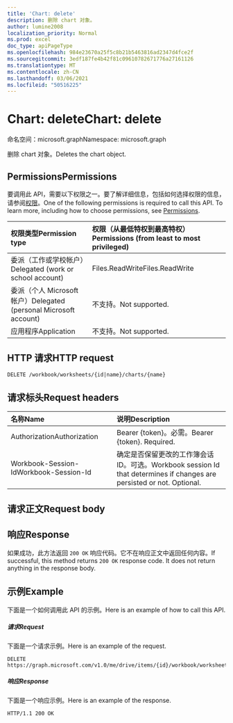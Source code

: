 ```yaml
---
title: 'Chart: delete'
description: 删除 chart 对象。
author: lumine2008
localization_priority: Normal
ms.prod: excel
doc_type: apiPageType
ms.openlocfilehash: 984e23670a25f5c8b21b5463816ad2347d4fce2f
ms.sourcegitcommit: 3edf187fe4b42f81c09610782671776a27161126
ms.translationtype: MT
ms.contentlocale: zh-CN
ms.lasthandoff: 03/06/2021
ms.locfileid: "50516225"
---
```

# <a name="chart-delete"></a><span data-ttu-id="db50a-103">Chart: delete</span><span class="sxs-lookup"><span data-stu-id="db50a-103">Chart: delete</span></span>

<span data-ttu-id="db50a-104">命名空间：microsoft.graph</span><span class="sxs-lookup"><span data-stu-id="db50a-104">Namespace: microsoft.graph</span></span>

<span data-ttu-id="db50a-105">删除 chart 对象。</span><span class="sxs-lookup"><span data-stu-id="db50a-105">Deletes the chart object.</span></span>
## <a name="permissions"></a><span data-ttu-id="db50a-106">Permissions</span><span class="sxs-lookup"><span data-stu-id="db50a-106">Permissions</span></span>
<span data-ttu-id="db50a-p101">要调用此 API，需要以下权限之一。要了解详细信息，包括如何选择权限的信息，请参阅[权限](/graph/permissions-reference)。</span><span class="sxs-lookup"><span data-stu-id="db50a-p101">One of the following permissions is required to call this API. To learn more, including how to choose permissions, see [Permissions](/graph/permissions-reference).</span></span>

|<span data-ttu-id="db50a-109">权限类型</span><span class="sxs-lookup"><span data-stu-id="db50a-109">Permission type</span></span>      | <span data-ttu-id="db50a-110">权限（从最低特权到最高特权）</span><span class="sxs-lookup"><span data-stu-id="db50a-110">Permissions (from least to most privileged)</span></span>              |
|:--------------------|:---------------------------------------------------------|
|<span data-ttu-id="db50a-111">委派（工作或学校帐户）</span><span class="sxs-lookup"><span data-stu-id="db50a-111">Delegated (work or school account)</span></span> | <span data-ttu-id="db50a-112">Files.ReadWrite</span><span class="sxs-lookup"><span data-stu-id="db50a-112">Files.ReadWrite</span></span>    |
|<span data-ttu-id="db50a-113">委派（个人 Microsoft 帐户）</span><span class="sxs-lookup"><span data-stu-id="db50a-113">Delegated (personal Microsoft account)</span></span> | <span data-ttu-id="db50a-114">不支持。</span><span class="sxs-lookup"><span data-stu-id="db50a-114">Not supported.</span></span>    |
|<span data-ttu-id="db50a-115">应用程序</span><span class="sxs-lookup"><span data-stu-id="db50a-115">Application</span></span> | <span data-ttu-id="db50a-116">不支持。</span><span class="sxs-lookup"><span data-stu-id="db50a-116">Not supported.</span></span> |

## <a name="http-request"></a><span data-ttu-id="db50a-117">HTTP 请求</span><span class="sxs-lookup"><span data-stu-id="db50a-117">HTTP request</span></span>
<!-- { "blockType": "ignored" } -->
```http
DELETE /workbook/worksheets/{id|name}/charts/{name}

```
## <a name="request-headers"></a><span data-ttu-id="db50a-118">请求标头</span><span class="sxs-lookup"><span data-stu-id="db50a-118">Request headers</span></span>
| <span data-ttu-id="db50a-119">名称</span><span class="sxs-lookup"><span data-stu-id="db50a-119">Name</span></span>       | <span data-ttu-id="db50a-120">说明</span><span class="sxs-lookup"><span data-stu-id="db50a-120">Description</span></span>|
|:---------------|:----------|
| <span data-ttu-id="db50a-121">Authorization</span><span class="sxs-lookup"><span data-stu-id="db50a-121">Authorization</span></span>  | <span data-ttu-id="db50a-p102">Bearer {token}。必需。</span><span class="sxs-lookup"><span data-stu-id="db50a-p102">Bearer {token}. Required.</span></span> |
| <span data-ttu-id="db50a-124">Workbook-Session-Id</span><span class="sxs-lookup"><span data-stu-id="db50a-124">Workbook-Session-Id</span></span>  | <span data-ttu-id="db50a-p103">确定是否保留更改的工作簿会话 ID。可选。</span><span class="sxs-lookup"><span data-stu-id="db50a-p103">Workbook session Id that determines if changes are persisted or not. Optional.</span></span>|

## <a name="request-body"></a><span data-ttu-id="db50a-127">请求正文</span><span class="sxs-lookup"><span data-stu-id="db50a-127">Request body</span></span>

## <a name="response"></a><span data-ttu-id="db50a-128">响应</span><span class="sxs-lookup"><span data-stu-id="db50a-128">Response</span></span>

<span data-ttu-id="db50a-p104">如果成功，此方法返回 `200 OK` 响应代码。它不在响应正文中返回任何内容。</span><span class="sxs-lookup"><span data-stu-id="db50a-p104">If successful, this method returns `200 OK` response code. It does not return anything in the response body.</span></span>

## <a name="example"></a><span data-ttu-id="db50a-131">示例</span><span class="sxs-lookup"><span data-stu-id="db50a-131">Example</span></span>
<span data-ttu-id="db50a-132">下面是一个如何调用此 API 的示例。</span><span class="sxs-lookup"><span data-stu-id="db50a-132">Here is an example of how to call this API.</span></span>
##### <a name="request"></a><span data-ttu-id="db50a-133">请求</span><span class="sxs-lookup"><span data-stu-id="db50a-133">Request</span></span>
<span data-ttu-id="db50a-134">下面是一个请求示例。</span><span class="sxs-lookup"><span data-stu-id="db50a-134">Here is an example of the request.</span></span>
<!-- {
  "blockType": "request",
  "name": "chart_delete"
}-->
```http
DELETE https://graph.microsoft.com/v1.0/me/drive/items/{id}/workbook/worksheets/{id|name}/charts/{name}
```

##### <a name="response"></a><span data-ttu-id="db50a-135">响应</span><span class="sxs-lookup"><span data-stu-id="db50a-135">Response</span></span>
<span data-ttu-id="db50a-136">下面是一个响应示例。</span><span class="sxs-lookup"><span data-stu-id="db50a-136">Here is an example of the response.</span></span> 
<!-- {
  "blockType": "response"
} -->
```http
HTTP/1.1 200 OK
```

<!-- uuid: 8fcb5dbc-d5aa-4681-8e31-b001d5168d79
2015-10-25 14:57:30 UTC -->
<!-- {
  "type": "#page.annotation",
  "description": "Chart: delete",
  "keywords": "",
  "section": "documentation",
  "tocPath": ""
}-->

